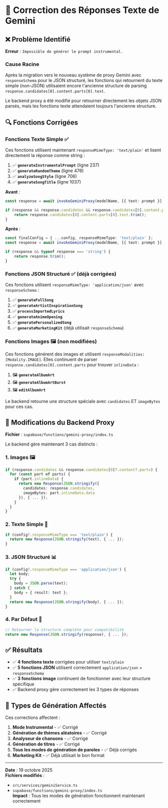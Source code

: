 # 🔧 Correction des Réponses Texte de Gemini

## ❌ Problème Identifié

**Erreur** : `Impossible de générer le prompt instrumental.`

### Cause Racine
Après la migration vers le nouveau système de proxy Gemini avec `responseSchema` pour le JSON structuré, les fonctions qui retournent du texte simple (non-JSON) utilisaient encore l'ancienne structure de parsing `response.candidates[0].content.parts[0].text`.

Le backend proxy a été modifié pour retourner directement les objets JSON parsés, mais les fonctions texte attendaient toujours l'ancienne structure.

## 🔍 Fonctions Corrigées

### **Fonctions Texte Simple** ✅

Ces fonctions utilisent maintenant `responseMimeType: 'text/plain'` et lisent directement la réponse comme string :

1. ✅ **`generateInstrumentalPrompt`** (ligne 237)
2. ✅ **`generateRandomTheme`** (ligne 476)
3. ✅ **`analyzeSongStyle`** (ligne 706)
4. ✅ **`generateSongTitle`** (ligne 1037)

**Avant** :
```typescript
const response = await invokeGeminiProxy(modelName, [{ text: prompt }], config);

if (response && response.candidates && response.candidates[0].content.parts[0].text) {
    return response.candidates[0].content.parts[0].text.trim();
}
```

**Après** :
```typescript
const finalConfig = { ...config, responseMimeType: 'text/plain' };
const response = await invokeGeminiProxy(modelName, [{ text: prompt }], finalConfig);

if (response && typeof response === 'string') {
    return response.trim();
}
```

### **Fonctions JSON Structuré** ✅ (déjà corrigées)

Ces fonctions utilisent `responseMimeType: 'application/json'` avec `responseSchema` :

1. ✅ **`generateFullSong`**
2. ✅ **`generateArtistInspirationSong`**
3. ✅ **`processImportedLyrics`**
4. ✅ **`generateAnimeOpening`**
5. ✅ **`generatePersonalizedSong`**
6. ✅ **`generateMarketingKit`** (déjà utilisait `responseSchema`)

### **Fonctions Images** 🖼️ (non modifiées)

Ces fonctions génèrent des images et utilisent `responseModalities: [Modality.IMAGE]`. Elles continuent de parser `response.candidates[0].content.parts` pour trouver `inlineData` :

1. 🖼️ **`generateAlbumArt`**
2. 🖼️ **`generateAlbumArtBurst`**
3. 🖼️ **`editAlbumArt`**

Le backend retourne une structure spéciale avec `candidates` ET `imageBytes` pour ces cas.

## 🔧 Modifications du Backend Proxy

**Fichier** : `supabase/functions/gemini-proxy/index.ts`

Le backend gère maintenant 3 cas distincts :

### 1. **Images** 🖼️
```typescript
if (response.candidates && response.candidates[0]?.content?.parts) {
  for (const part of parts) {
    if (part.inlineData) {
      return new Response(JSON.stringify({ 
        candidates: response.candidates,
        imageBytes: part.inlineData.data 
      }), { ... });
    }
  }
}
```

### 2. **Texte Simple** 📝
```typescript
if (config?.responseMimeType === 'text/plain') {
  return new Response(JSON.stringify(text), { ... });
}
```

### 3. **JSON Structuré** 📊
```typescript
if (config?.responseMimeType === 'application/json') {
  let body;
  try {
    body = JSON.parse(text);
  } catch {
    body = { result: text };
  }
  return new Response(JSON.stringify(body), { ... });
}
```

### 4. **Par Défaut** 🔄
```typescript
// Retourner la structure complète pour compatibilité
return new Response(JSON.stringify(response), { ... });
```

## ✅ Résultats

- ✅ **4 fonctions texte** corrigées pour utiliser `text/plain`
- ✅ **5 fonctions JSON** utilisent correctement `application/json` + `responseSchema`
- ✅ **3 fonctions image** continuent de fonctionner avec leur structure spécifique
- ✅ Backend proxy gère correctement les 3 types de réponses

## 🎯 Types de Génération Affectés

Ces corrections affectent :
1. **Mode Instrumental** - ✅ Corrigé
2. **Génération de thèmes aléatoires** - ✅ Corrigé
3. **Analyseur de chansons** - ✅ Corrigé
4. **Génération de titres** - ✅ Corrigé
5. **Tous les modes de génération de paroles** - ✅ Déjà corrigés
6. **Marketing Kit** - ✅ Déjà utilisait le bon format

---

**Date** : 19 octobre 2025  
**Fichiers modifiés** :
- `src/services/geminiService.ts`
- `supabase/functions/gemini-proxy/index.ts`  
**Impact** : Tous les modes de génération fonctionnent maintenant correctement




